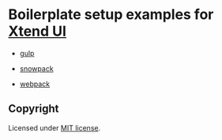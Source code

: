 # Boilerplate setup examples for [Xtend UI](https://github.com/minimit/xtendui)

- [gulp](gulp)

- [snowpack](snowpack)

- [webpack](webpack)

## Copyright

Licensed under [MIT license](https://github.com/minimit/xtendui-boilerplate/blob/master/LICENSE).

